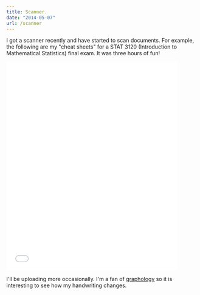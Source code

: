 ```yaml
---
title: Scanner.
date: "2014-05-07"
url: /scanner
---
```



I got a scanner recently and have started to scan documents. For example, the following are my "cheat sheets" for a STAT 3120 (Introduction to Mathematical Statistics) final exam. It was three hours of fun!

<iframe class="scribd_iframe_embed" src="//www.scribd.com/embeds/222789716/content?start_page=1&view_mode=scroll&access_key=key-xrqlxuftzjf1g3f7dr7&show_recommendations=false" data-auto-height="true" data-aspect-ratio="0.7727272727272727" scrolling="no" id="doc_80880" width="450px" height="550px" frameborder="0"></iframe>

I'll be uploading more occasionally. I'm a fan of [graphology](https://en.wikipedia.org/wiki/Graphology) so it is interesting to see how my handwriting changes.
